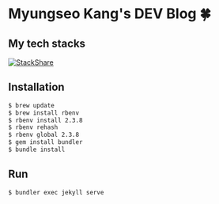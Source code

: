 Myungseo Kang's DEV Blog :four_leaf_clover:
===

My tech stacks
---
[![StackShare](https://img.shields.io/badge/tech-stack-0690fa.svg?style=flat)](https://stackshare.io/Leop0ld/my-stack)



Installation
---

```bash
$ brew update
$ brew install rbenv
$ rbenv install 2.3.8
$ rbenv rehash
$ rbenv global 2.3.8
$ gem install bundler
$ bundle install
```

Run
---

```bash
$ bundler exec jekyll serve
```

